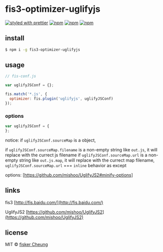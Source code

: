 # fis3-optimizer-uglifyjs

> 

[![styled with prettier](https://img.shields.io/badge/styled_with-prettier-ff69b4.svg?style=flat-square)](https://github.com/prettier/prettier)
[![npm](https://img.shields.io/npm/v/fis3-optimizer-uglifyjs.svg?style=flat-square)](https://www.npmjs.com/package/fis3-optimizer-uglifyjs)
[![npm](https://img.shields.io/npm/dt/fis3-optimizer-uglifyjs.svg?style=flat-square)](https://www.npmjs.com/package/fis3-optimizer-uglifyjs)
[![npm](https://img.shields.io/npm/dm/fis3-optimizer-uglifyjs.svg?style=flat-square)](https://www.npmjs.com/package/fis3-optimizer-uglifyjs)

## install

```sh
$ npm i -g fis3-optimizer-uglifyjs
```

## usage

```js
// fis-conf.js

var uglifyJSConf = {};

fis.match('*.js', {
  optimizer: fis.plugin('uglifyjs', uglifyJSConf)
});
```

### options

```js
var uglifyJSConf = {
};
```

notice:
if `uglifyJSConf.sourceMap` is a object,

if `uglifyJSConf.sourceMap.filename` is a non-empty string like `out.js`, it will replace with the currect js filename
if `uglifyJSConf.sourceMap.url` is a non-empty string like `out.js.map`, it will replace with the currect map filename,
`uglifyJSConf.sourceMap.url` === `inline` behavior as except

options: [https://github.com/mishoo/UglifyJS2#minify-options]



## links

  fis3 [http://fis.baidu.com/](http://fis.baidu.com/)

  UglifyJS2 [https://github.com/mishoo/UglifyJS2](https://github.com/mishoo/UglifyJS2)


## license
MIT © [fisker Cheung](https://github.com/fisker)

